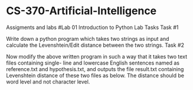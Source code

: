# CS-370-Artificial-Intelligence
Assigments and labs 
#Lab 01
Introduction to Python
Lab Tasks
Task #1

Write down a python program which takes two strings as input and calculate the
Levenshtein/Edit distance between the two strings.
Task #2

Now modify the above written program in such a way that it takes two text files containing single- line and lowercase English sentences named as reference.txt and hypothesis.txt, and outputs the file result.txt containing Levenshtein distance of these two files as below. The distance should be word level and not character level.
